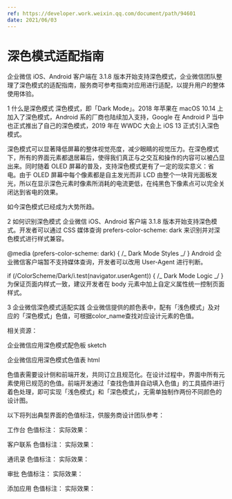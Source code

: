 ```yaml
---
ref: https://developer.work.weixin.qq.com/document/path/94601
date: 2021/06/03
---
```


# 深色模式适配指南

企业微信 iOS、Android 客户端在 3.1.8 版本开始支持深色模式，企业微信团队整理了深色模式的适配指南，服务商可参考指南对应用进行适配，以提升用户的整体使用体验。

1 什么是深色模式
深色模式，即「Dark Mode」。2018 年苹果在 macOS 10.14 上加入了深色模式，Android 系的厂商也陆续加入支持，Google 在 Android P 当中也正式推出了自己的深色模式，2019 年在 WWDC 大会上 iOS 13 正式引入深色模式。

深色模式可以显著降低屏幕的整体视觉亮度，减少眼睛的视觉压力。在深色模式下，所有的界面元素都退居幕后，使得我们真正与之交互和操作的内容可以被凸显出来。同时随着 OLED 屏幕的普及，支持深色模式更有了一定的现实意义：省电。由于 OLED 屏幕中每个像素都是自主发光而非 LCD 由整个一块背光面板发光，所以在显示深色元素时像素所消耗的电流更低，在纯黑色下像素点可以完全关闭达到省电的效果。

如今深色模式已经成为大势所趋。

2 如何识别深色模式
企业微信 iOS、Android 客户端 3.1.8 版本开始支持深色模式。开发者可以通过 CSS 媒体查询 prefers-color-scheme: dark 来识别并对深色模式进行样式兼容。

@media (prefers-color-scheme: dark) {
/_ Dark Mode Styles _/
}
Android 企业微信客户端暂不支持媒体查询，开发者可以改用 User-Agent 进行判断。

if (/ColorScheme\/Dark/i.test(navigator.userAgent)) {
/_ Dark Mode Logic _/
}
为保证页面内样式一致，建议开发者在 body 元素中加上自定义属性统一控制页面样式。

<body data-color-mode="dark">
3 企业微信深色模式适配实践
企业微信提供的颜色表中，配有「浅色模式」及对应的「深色模式」色值，可根据color_name查找对应设计元素的色值。

相关资源：

企业微信应用深色模式配色板 sketch

企业微信应用深色模式色值表 html

色值表需要设计侧和前端开发，共同订立且规范化。在设计过程中，界面中所有元素使用已规范的色值。前端开发通过「查找色值并自动填入色值」的工具插件进行着色处理，即可实现「浅色模式」和「深色模式」，无需单独制作两份不同颜色的设计图。

以下将列出典型界面的色值标注，供服务商设计团队参考：

工作台
色值标注：
实际效果：

客户联系
色值标注：
实际效果：

通讯录
色值标注：
实际效果：

审批
色值标注：
实际效果：

添加应用
色值标注：
实际效果：

